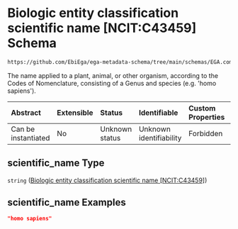 # Biologic entity classification scientific name \[NCIT:C43459] Schema

```txt
https://github.com/EbiEga/ega-metadata-schema/tree/main/schemas/EGA.common-definitions.json#/definitions/organism_descriptor/properties/scientific_name
```

The name applied to a plant, animal, or other organism, according to the Codes of Nomenclature, consisting of a Genus and species (e.g. 'homo sapiens').

| Abstract            | Extensible | Status         | Identifiable            | Custom Properties | Additional Properties | Access Restrictions | Defined In                                                                                |
| :------------------ | :--------- | :------------- | :---------------------- | :---------------- | :-------------------- | :------------------ | :---------------------------------------------------------------------------------------- |
| Can be instantiated | No         | Unknown status | Unknown identifiability | Forbidden         | Allowed               | none                | [EGA.common-definitions.json*](../out/EGA.common-definitions.json "open original schema") |

## scientific_name Type

`string` ([Biologic entity classification scientific name \[NCIT:C43459\]](ega-4-definitions-organism-obi0100026-descriptor-block-properties-biologic-entity-classification-scientific-name-ncitc43459.md))

## scientific_name Examples

```json
"homo sapiens"
```

